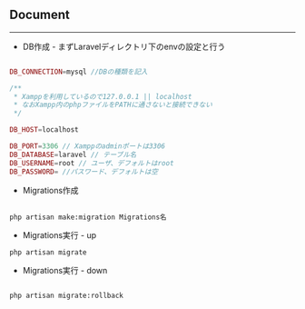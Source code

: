 ## Document

***

- DB作成 - まずLaravelディレクトリ下のenvの設定と行う

```php

DB_CONNECTION=mysql //DBの種類を記入

/** 
 * Xamppを利用しているので127.0.0.1 || localhost
 * なおXampp内のphpファイルをPATHに通さないと接続できない
 */

DB_HOST=localhost 

DB_PORT=3306 // Xamppのadminポートは3306
DB_DATABASE=laravel // テーブル名
DB_USERNAME=root // ユーザ、デフォルトはroot
DB_PASSWORD= //パスワード、デフォルトは空

```

- Migrations作成

```

php artisan make:migration Migrations名

```

- Migrations実行 - up

```
php artisan migrate

```

- Migrations実行 - down

```

php artisan migrate:rollback

```